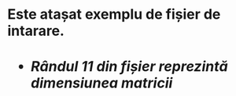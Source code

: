 **<h1>Este atașat exemplu de fișier de intarare.**
* <h5>Rândul 11 din fișier reprezintă dimensiunea matricii
